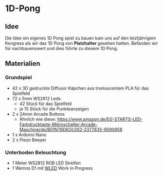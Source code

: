 # 1D-Pong
## Idee
Die Idee ein eigenes 1D Pong spiel zu bauen kam uns auf den letztjährigem Kongress als wir das 1D Pong von **Platzhalter** gesehen hatten. Befanden wir für nachbauenswert und dies führte zu diesem 1D Pong.
## Materialien
### Grundspiel
- 42 x 3D gedruckte Diffusor Käpchen aus trsnluscentem PLA für das Spielfeld
- 72 x 5mm WS2812 Leds
  - 42 Stück für das Spielfeld
  - je 15 Stück für die Punkteanzeigen
- 2 x 24mm Arcade Buttons
  - Ähnlich wie diese: https://www.amazon.de/EG-STARTS-LED-Farbdrucktaste-Mikroschalter-Arcade-Maschine/dp/B01N78D6OI/262-2377835-9090858
- 1 x Arduino Nano
- 2 x Piezo Beeper
### Unterboden Beleuchtung
- 1 Meter WS2812 RGB LED Streifen
- 1 Wemos D1 mit [WLED](https://kno.wled.ge/)
Work in Progress
